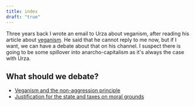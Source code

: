 ```yaml
---
title: index
draft: "true"
---
```


Three years back I wrote an email to Urza about veganism, after reading his article about [veganism](https://stoky.urza.cz/texty/nap-a-veganstvi-602). He said that he cannot reply to me now, but if I want, we can have a debate about that on his channel. I suspect there is going to be some spillover into anarcho-capitalism as it's always the case with Urza.

## What should we debate?

* [Veganism and the non-aggression principle](veganism-and-the-non-aggression-principle.md)
* [Justification for the state and taxes on moral grounds](justification-for-the-state-and-taxes-on-moral-grounds.md)
